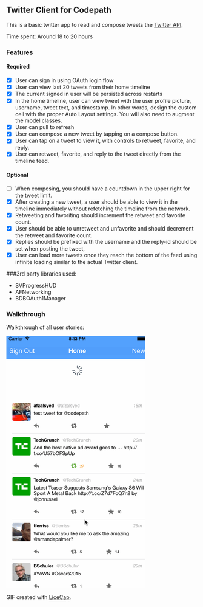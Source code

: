 ## Twitter Client for Codepath

This is a basic twitter app to read and compose tweets the [Twitter API](https://apps.twitter.com/).

Time spent: Around 18 to 20 hours

### Features

#### Required

- [x] User can sign in using OAuth login flow
- [x] User can view last 20 tweets from their home timeline
- [x] The current signed in user will be persisted across restarts
- [x] In the home timeline, user can view tweet with the user profile picture, username, tweet text, and timestamp.  In other words, design the custom cell with the proper Auto Layout settings.  You will also need to augment the model classes.
- [x] User can pull to refresh
- [x] User can compose a new tweet by tapping on a compose button.
- [x] User can tap on a tweet to view it, with controls to retweet, favorite, and reply.
- [x] User can retweet, favorite, and reply to the tweet directly from the timeline feed.

#### Optional

- [ ] When composing, you should have a countdown in the upper right for the tweet limit.
- [x] After creating a new tweet, a user should be able to view it in the timeline immediately without refetching the timeline from the network.
- [x] Retweeting and favoriting should increment the retweet and favorite count.
- [x] User should be able to unretweet and unfavorite and should decrement the retweet and favorite count.
- [x] Replies should be prefixed with the username and the reply-id should be set when posting the tweet,
- [x] User can load more tweets once they reach the bottom of the feed using infinite loading similar to the actual Twitter client.

###3rd party libraries used:
- SVProgressHUD
- AFNetworking
- BDBOAuth1Manager

### Walkthrough

Walkthrough of all user stories:

![Video Walkthrough](twitter_demo_week3.gif)

GIF created with [LiceCap](http://www.cockos.com/licecap/).
